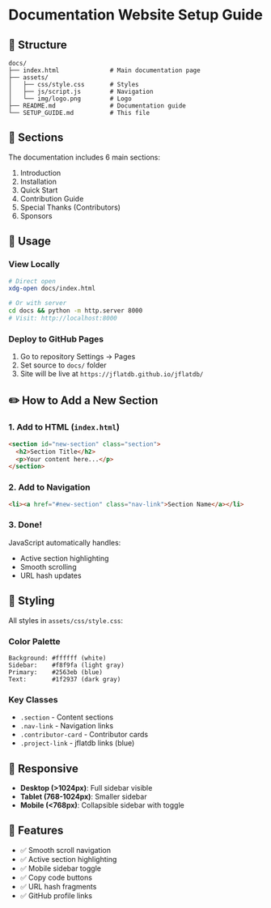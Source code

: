 # Documentation Website Setup Guide

## 📁 Structure

```
docs/
├── index.html              # Main documentation page
├── assets/
│   ├── css/style.css       # Styles
│   ├── js/script.js        # Navigation
│   └── img/logo.png        # Logo
├── README.md               # Documentation guide
└── SETUP_GUIDE.md          # This file
```

## 📄 Sections

The documentation includes 6 main sections:
1. Introduction
2. Installation
3. Quick Start
4. Contribution Guide
5. Special Thanks (Contributors)
6. Sponsors

## 🚀 Usage

### View Locally

```bash
# Direct open
xdg-open docs/index.html

# Or with server
cd docs && python -m http.server 8000
# Visit: http://localhost:8000
```

### Deploy to GitHub Pages

1. Go to repository Settings → Pages
2. Set source to `docs/` folder
3. Site will be live at `https://jflatdb.github.io/jflatdb/`

## ✏️ How to Add a New Section

### 1. Add to HTML (`index.html`)

```html
<section id="new-section" class="section">
  <h2>Section Title</h2>
  <p>Your content here...</p>
</section>
```

### 2. Add to Navigation

```html
<li><a href="#new-section" class="nav-link">Section Name</a></li>
```

### 3. Done!

JavaScript automatically handles:
- Active section highlighting
- Smooth scrolling
- URL hash updates

## 🎨 Styling

All styles in `assets/css/style.css`:

### Color Palette
```
Background: #ffffff (white)
Sidebar:    #f8f9fa (light gray)
Primary:    #2563eb (blue)
Text:       #1f2937 (dark gray)
```

### Key Classes
- `.section` - Content sections
- `.nav-link` - Navigation links
- `.contributor-card` - Contributor cards
- `.project-link` - jflatdb links (blue)

## 📱 Responsive

- **Desktop (>1024px)**: Full sidebar visible
- **Tablet (768-1024px)**: Smaller sidebar
- **Mobile (<768px)**: Collapsible sidebar with toggle

## 🔧 Features

- ✅ Smooth scroll navigation
- ✅ Active section highlighting
- ✅ Mobile sidebar toggle
- ✅ Copy code buttons
- ✅ URL hash fragments
- ✅ GitHub profile links

